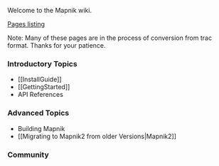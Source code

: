 Welcome to the Mapnik wiki.

[Pages listing](https://github.com/mapnik/mapnik/wiki/_pages)

Note: Many of these pages are in the process of conversion from trac format. Thanks for your patience.

### Introductory Topics

- [[InstallGuide]]
- [[GettingStarted]]
- API References

### Advanced Topics

- Building Mapnik
- [[Migrating to Mapnik2 from older Versions|Mapnik2]]

### Community
